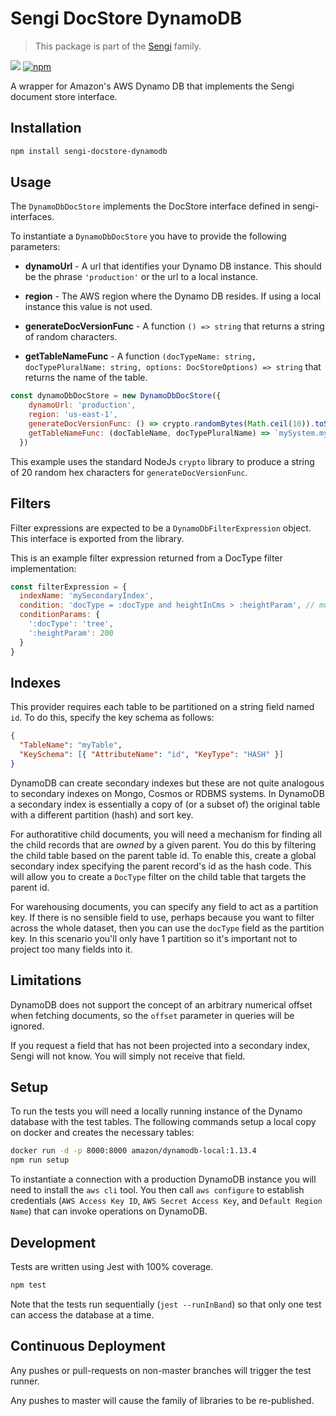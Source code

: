 # Sengi DocStore DynamoDB
 
> This package is part of the [Sengi](https://github.com/karlhulme/sengi) family.

![](https://github.com/karlhulme/sengi/workflows/CD/badge.svg)
[![npm](https://img.shields.io/npm/v/sengi-docstore-dynamodb.svg)](https://www.npmjs.com/package/sengi-docstore-dynamodb)

A wrapper for Amazon's AWS Dynamo DB that implements the Sengi document store interface.

## Installation

```bash
npm install sengi-docstore-dynamodb
```

## Usage

The `DynamoDbDocStore` implements the DocStore interface defined in sengi-interfaces.

To instantiate a `DynamoDbDocStore` you have to provide the following parameters:

* **dynamoUrl** - A url that identifies your Dynamo DB instance.  This should be the phrase `'production'` or the url to a local instance.

* **region** - The AWS region where the Dynamo DB resides.  If using a local instance this value is not used.

* **generateDocVersionFunc** - A function `() => string` that returns a string of random characters.

* **getTableNameFunc** - A function `(docTypeName: string, docTypePluralName: string, options: DocStoreOptions) => string` that returns the name of the table.

```javascript
const dynamoDbDocStore = new DynamoDbDocStore({
    dynamoUrl: 'production',
    region: 'us-east-1',
    generateDocVersionFunc: () => crypto.randomBytes(Math.ceil(10)).toString('hex').slice(0, 20),
    getTableNameFunc: (docTableName, docTypePluralName) => `mySystem.myEnv.${docTypePluralName}`
  })
```

This example uses the standard NodeJs `crypto` library to produce a string of 20 random hex characters for `generateDocVersionFunc`.


## Filters

Filter expressions are expected to be a `DynamoDbFilterExpression` object.  This interface is exported from the library.

This is an example filter expression returned from a DocType filter implementation:

```javascript
const filterExpression = {
  indexName: 'mySecondaryIndex',
  condition: 'docType = :docType and heightInCms > :heightParam', // must supply both of these parts
  conditionParams: {
    ':docType': 'tree',
    ':heightParam': 200
  }
}
```

## Indexes

This provider requires each table to be partitioned on a string field named `id`.  To do this, specify the key schema as follows:

```json
{
  "TableName": "myTable",
  "KeySchema": [{ "AttributeName": "id", "KeyType": "HASH" }]
}
```

DynamoDB can create secondary indexes but these are not quite analogous to secondary indexes on Mongo, Cosmos or RDBMS systems.  In DynamoDB a secondary index is essentially a copy of (or a subset of) the original table with a different partition (hash) and sort key.

For authoratitive child documents, you will need a mechanism for finding all the child records that are *owned* by a given parent.  You do this by filtering the child table based on the parent table id.  To enable this, create a global secondary index specifying the parent record's id as the hash code.  This will allow you to create a `DocType` filter on the child table that targets the parent id.

For warehousing documents, you can specify any field to act as a partition key.  If there is no sensible field to use, perhaps because you want to filter across the whole dataset, then you can use the `docType` field as the partition key.  In this scenario you'll only have 1 partition so it's important not to project too many fields into it.


## Limitations

DynamoDB does not support the concept of an arbitrary numerical offset when fetching documents, so the `offset` parameter in queries will be ignored.

If you request a field that has not been projected into a secondary index, Sengi will not know.  You will simply not receive that field.


## Setup

To run the tests you will need a locally running instance of the Dynamo database with the test tables.  The following commands setup a local copy on docker and creates the necessary tables:

```bash
docker run -d -p 8000:8000 amazon/dynamodb-local:1.13.4
npm run setup
```

To instantiate a connection with a production DynamoDB instance you will need to install the `aws cli` tool.  You then call `aws configure` to establish credentials (`AWS Access Key ID`, `AWS Secret Access Key`, and `Default Region Name`) that can invoke operations on DynamoDB.


## Development

Tests are written using Jest with 100% coverage.

```bash
npm test
```

Note that the tests run sequentially (`jest --runInBand`) so that only one test can access the database at a time. 


## Continuous Deployment

Any pushes or pull-requests on non-master branches will trigger the test runner.

Any pushes to master will cause the family of libraries to be re-published.
